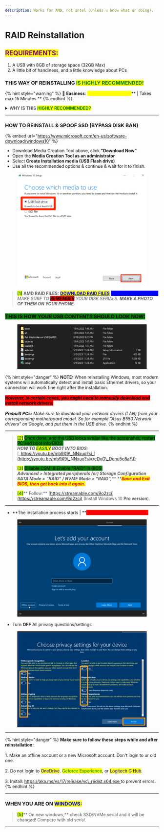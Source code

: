 ```yaml
---
description: Works for AMD, not Intel (unless u know what ur doing).
---
```


# RAID Reinstallation

## <mark style="color:purple;">REQUIREMENTS:</mark>

1. A USB with 8GB of storage space (32GB Max)
2. A little bit of handiness, and a little knowledge about PCs

### THIS WAY OF REINSTALLING <mark style="color:green;">IS HIGHLY RECOMMENDED!</mark>

{% hint style="warning" %}
🌟 **Easiness**: <mark style="color:yellow;">**7/10 Doable, not hard**</mark>** | Takes max 15 Minutes.**
{% endhint %}

<details>

<summary>WHY IS THIS <mark style="color:green;"><strong>HIGHLY RECOMMENDED?</strong></mark></summary>

The reason this reinstallation is recommended, especially for people with a lot of HWID bans on their PC, is because this reinstallation method changes your SSD/NVMe serials as well. This is an important factor and almost **a 99% guaranteed successful spoof.**\
\
<mark style="color:red;background-color:red;">**Reminder: this is for AMD ONLY, Unless u know what ur doing on Intel.**</mark>

</details>

***

### HOW TO REINSTALL & SPOOF SSD (BYPASS DISK BAN)

{% embed url="https://www.microsoft.com/en-us/software-download/windows10" %}

* Download Media Creation Tool above, click **"Download Now"**
* Open the **Media Creation Tool as an administrator**
* Select **Create Installation media (USB Flash drive)**
* Use all the recommended options & continue & wait for it to finish.

<div align="left">

<figure><img src="../../.gitbook/assets/flashdrive.png" alt="" width="563"><figcaption></figcaption></figure>

</div>

> <mark style="color:green;">**\[1]**</mark> **AMD RAID FILES:** [<mark style="color:blue;">**DOWNLOAD RAID FILES**</mark>](https://shorturl.at/2Rhf1) <mark style="color:blue;background-color:blue;">**<- Put files on the USB.**</mark>\
> _MAKE SURE TO <mark style="background-color:red;">**REMEMBER**</mark> YOUR DISK SERIALS. **MAKE A PHOTO OF THEM ON YOUR PHONE.**_

### <mark style="background-color:green;">**THIS IS HOW YOUR USB CONTENTS SHOULD LOOK NOW:**</mark>

<div align="left">

<figure><img src="../../.gitbook/assets/result.png" alt=""><figcaption><p>                                                                                                          </p></figcaption></figure>

</div>

{% hint style="danger" %}
**NOTE:** When reinstalling Windows, most modern systems will automatically detect and install basic Ethernet drivers, so your connection will work fine right after the installation. \
\
_<mark style="background-color:red;">**However, in certain cases, you might need to manually download and install network drivers:**</mark>_ \
\
_**Prebuilt PCs:** Make sure to download your network drivers (LAN) from your corresponding motherboard model. So for example "Asus B550 Network drivers" on Google, and put them in the USB drive._
{% endhint %}

***

> <mark style="color:green;">**\[2]**</mark> <mark style="background-color:green;">Once done, and the USB looks similar like the screenshot, restart PC and boot into BIOS.</mark>\
> _**HOW TO **<mark style="color:green;">**EASILY**</mark>** BOOT INTO BIOS**:_ [_https://youtu.be/mb9X9\_NNxuo?si_](https://youtu.be/mb9X9\_NNxuo?si=reDxO\_Dcnu5e8aFJ)

> <mark style="color:green;">**\[3]**</mark> <mark style="background-color:green;">Disable CSM, & Enable "RAID" in BIOS.</mark>\
> _**Advanced > Integrated peripherals (or) Storage Configuration**_\
> _**SATA Mode > "RAID" / NVME Mode > "RAID",**** **<mark style="color:red;">**Save and Exit BIOS, then get back into it again.**</mark>_

> <mark style="color:green;">**\[4]**</mark>** Follow:** [https://streamable.com/9o2zci](https://streamable.com/9o2zci) (Install Windows 10 **Pro version**)_._

***

* **The installation process starts | **<mark style="color:red;background-color:red;">**MAKE AN OFFLINE ACCOUNT**</mark>

<figure><img src="../../.gitbook/assets/Offline acc.webp" alt=""><figcaption></figcaption></figure>

* Turn **OFF** All privacy questions/settings

<figure><img src="../../.gitbook/assets/Turnoff.png" alt=""><figcaption></figcaption></figure>

***

{% hint style="danger" %}
**Make sure to follow these steps while and after reinstallation:**\
\
1\. Make an offline account or a new Microsoft account. Don't login to ur old one.\
\
2\. Do not login to <mark style="color:blue;">OneDrive</mark>. <mark style="color:green;">Geforce Experience</mark>, or <mark style="color:blue;">Logitech G Hub</mark>.\
\
3\. Install: [https://aka.ms/vs/17/release/vc\_redist.x64.exe ](https://aka.ms/vs/17/release/vc\_redist.x64.exe)to prevent errors.
{% endhint %}

***

### WHEN YOU ARE ON <mark style="color:blue;">WINDOWS:</mark>

> <mark style="color:green;">**\[5]**</mark>** On new windows,** check SSD/NVMe serial and it will be changed! Compare with old serial.

***

